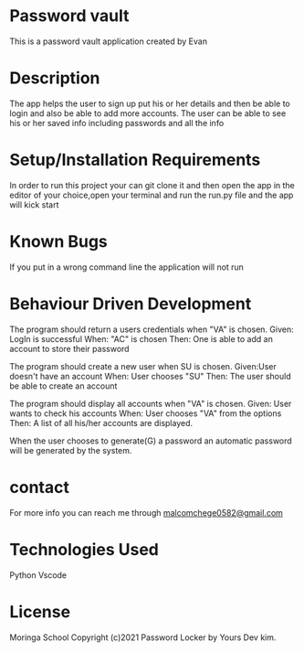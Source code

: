 # Password vault
This is a  password vault application created by Evan 
# Description
The app helps the user to sign up put his or her details and then be able to login and also be able to add more accounts. The user can be able to see his or her saved info including passwords and all the info

# Setup/Installation Requirements
In order to run this project your can git clone it and then open the app in the editor of your choice,open your terminal and run the run.py file and the app will kick start

# Known Bugs
If you put in a wrong command line the application will not run

# Behaviour Driven Development
The program should return a users credentials when "VA" is chosen.
Given: LogIn is successful
When: "AC" is chosen
Then: One is able to add an account to store their password

The program should create a new user when SU is chosen.
Given:User doesn't have an account
When: User chooses "SU"
Then: The user should be able to create an account

The program should display all accounts when "VA" is chosen.
Given: User wants to check his accounts
When: User chooses "VA" from the options
Then: A list of all his/her accounts are displayed.

When the user chooses to generate(G) a password an automatic password will be generated by the system.

# contact 
For more info you can reach me through malcomchege0582@gmail.com

# Technologies Used
Python
Vscode
# License
Moringa School Copyright (c)2021 Password Locker by Yours Dev kim.

